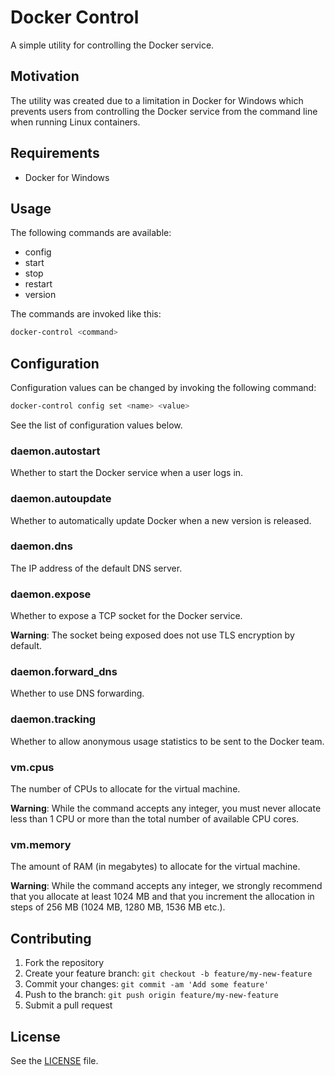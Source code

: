# Docker Control

A simple utility for controlling the Docker service.

## Motivation

The utility was created due to a limitation in Docker for Windows which
prevents users from controlling the Docker service from the command line when
running Linux containers.

## Requirements

* Docker for Windows

## Usage

The following commands are available:

* config
* start
* stop
* restart
* version

The commands are invoked like this:

```bash
docker-control <command>
```

## Configuration

Configuration values can be changed by invoking the following command:

```bash
docker-control config set <name> <value>
```

See the list of configuration values below.

### daemon.autostart

Whether to start the Docker service when a user logs in.

### daemon.autoupdate

Whether to automatically update Docker when a new version is released.

### daemon.dns

The IP address of the default DNS server.

### daemon.expose

Whether to expose a TCP socket for the Docker service.

**Warning**: The socket being exposed does not use TLS encryption by default.

### daemon.forward_dns

Whether to use DNS forwarding.

### daemon.tracking

Whether to allow anonymous usage statistics to be sent to the Docker team.

### vm.cpus

The number of CPUs to allocate for the virtual machine.

**Warning**: While the command accepts any integer, you must never allocate less
than 1 CPU or more than the total number of available CPU cores.

### vm.memory

The amount of RAM (in megabytes) to allocate for the virtual machine.

**Warning**: While the command accepts any integer, we strongly recommend that
you allocate at least 1024 MB and that you increment the allocation in steps of
256 MB (1024 MB, 1280 MB, 1536 MB etc.).

## Contributing

1. Fork the repository
2. Create your feature branch: `git checkout -b feature/my-new-feature`
3. Commit your changes: `git commit -am 'Add some feature'`
4. Push to the branch: `git push origin feature/my-new-feature`
5. Submit a pull request

## License

See the [LICENSE](LICENSE) file.
